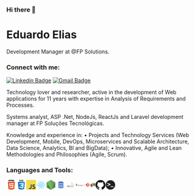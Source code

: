 ### Hi there 👋

# Eduardo Elias

Development Manager at @FP Solutions.

### Connect with me:
<!-- [![Twitter Badge](https://img.shields.io/badge/-@eduardo-6633cc?style=flat-square&labelColor=6633cc&logo=twitter&logoColor=white&link=https://twitter.com/eduardo)](https://twitter.com/eduardo)  -->
[![Linkedin Badge](https://img.shields.io/badge/-Eduardo%20Elias-6633cc?style=flat-square&logo=Linkedin&logoColor=white&link=https://www.linkedin.com/in/eliaseduardo/)](https://www.linkedin.com/in/eliaseduardo/) 
[![Gmail Badge](https://img.shields.io/badge/-eduardo.eliasap@gmail.com-6633cc?style=flat-square&logo=Gmail&logoColor=white&link=mailto:eduardo.eliasap@gmail.com)](mailto:eduardo.eliasap@gmail.com)

<!-- Enthusiast of the best web & mobile development technologies. -->

Technology lover and researcher, active in the development of Web applications for 11 years with expertise in Analysis of Requirements and Processes.

Systems analyst, ASP .Net, NodeJs, ReactJs and Laravel development manager at FP Soluções Tecnológicas.

Knowledge and experience in:
• Projects and Technology Services (Web Development, Mobile, DevOps, Microservices and Scalable Architecture, Data Science, Analytics, BI and BigData);
• Innovative, Agile and Lean Methodologies and Philosophies (Agile, Scrum).

### Languages and Tools:

<img align="left" alt="HTML5" width="26px" src="https://raw.githubusercontent.com/github/explore/80688e429a7d4ef2fca1e82350fe8e3517d3494d/topics/html/html.png" />
<img align="left" alt="CSS3" width="26px" src="https://raw.githubusercontent.com/github/explore/80688e429a7d4ef2fca1e82350fe8e3517d3494d/topics/css/css.png" />
<img align="left" alt="JavaScript" width="26px" src="https://raw.githubusercontent.com/github/explore/80688e429a7d4ef2fca1e82350fe8e3517d3494d/topics/javascript/javascript.png" />
<img align="left" alt="React" width="26px" src="https://raw.githubusercontent.com/github/explore/80688e429a7d4ef2fca1e82350fe8e3517d3494d/topics/react/react.png" />
<img align="left" alt="Node.js" width="26px" src="https://raw.githubusercontent.com/github/explore/80688e429a7d4ef2fca1e82350fe8e3517d3494d/topics/nodejs/nodejs.png" />
<img align="left" alt="SQL" width="26px" src="https://raw.githubusercontent.com/github/explore/80688e429a7d4ef2fca1e82350fe8e3517d3494d/topics/sql/sql.png" />
<img align="left" alt="MySQL" width="26px" src="https://raw.githubusercontent.com/github/explore/80688e429a7d4ef2fca1e82350fe8e3517d3494d/topics/mysql/mysql.png" />
<img align="left" alt="MongoDB" width="26px" src="https://raw.githubusercontent.com/github/explore/80688e429a7d4ef2fca1e82350fe8e3517d3494d/topics/mongodb/mongodb.png" />
<img align="left" alt="Git" width="26px" src="https://raw.githubusercontent.com/github/explore/80688e429a7d4ef2fca1e82350fe8e3517d3494d/topics/git/git.png" />
<img align="left" alt="GitHub" width="26px" src="https://raw.githubusercontent.com/github/explore/78df643247d429f6cc873026c0622819ad797942/topics/github/github.png" />
<img align="left" alt="Terminal" width="26px" src="https://raw.githubusercontent.com/github/explore/80688e429a7d4ef2fca1e82350fe8e3517d3494d/topics/terminal/terminal.png" />


<!-- "Nothing in this world beats good old persistence. Talent does not surpass. Nothing more common than talented failures. Genius does not overcome. Unrecognized geniuses is practically a cliche. Education does not exceed. The world is full of educated fools. Persistence and determination alone are powerful." -->



<!--
**eduardoeliasap/eduardoeliasap** is a ✨ _special_ ✨ repository because its `README.md` (this file) appears on your GitHub profile.

Here are some ideas to get you started:

- 🔭 I’m currently working on ...
- 🌱 I’m currently learning ...
- 👯 I’m looking to collaborate on ...
- 🤔 I’m looking for help with ...
- 💬 Ask me about ...
- 📫 How to reach me: ...
- 😄 Pronouns: ...
- ⚡ Fun fact: ...
-->
